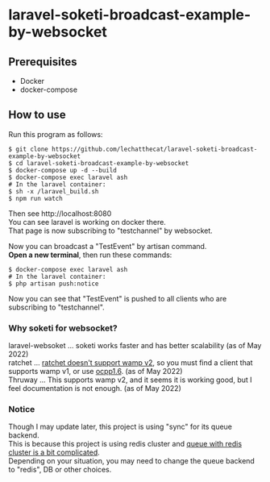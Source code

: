 # laravel-soketi-broadcast-example-by-websocket
## Prerequisites
- Docker
- docker-compose

## How to use
Run this program as follows:
```
$ git clone https://github.com/lechatthecat/laravel-soketi-broadcast-example-by-websocket
$ cd laravel-soketi-broadcast-example-by-websocket
$ docker-compose up -d --build
$ docker-compose exec laravel ash
# In the laravel container:
$ sh -x /laravel_build.sh
$ npm run watch
```
Then see http://localhost:8080  
You can see laravel is working on docker there.  
That page is now subscribing to "testchannel" by websocket.  
  
Now you can broadcast a "TestEvent" by artisan command.  
**Open a new terminal**, then run these commands:
```
$ docker-compose exec laravel ash
# In the laravel container:
$ php artisan push:notice
```
Now you can see that "TestEvent" is pushed to all clients who are subscribing to "testchannel".

### Why soketi for websocket?
laravel-websoket ... soketi works faster and has better scalability (as of May 2022)  
ratchet ... [ratchet doesn't support wamp v2](https://github.com/ratchetphp/Ratchet/issues/168#issuecomment-55339203), so you must find a client that supports wamp v1, or use [ocpp1.6](https://github.com/ratchetphp/Ratchet/issues/717). (as of May 2022)  
Thruway ... This supports wamp v2, and it seems it is working good, but I feel documentation is not enough. (as of May 2022)  

### Notice
Though I may update later, this project is using "sync" for its queue backend.  
This is because this project is using redis cluster and [queue with redis cluster is a bit complicated](https://stackoverflow.com/questions/41091103/laravel-predis-redis-cluster-moved-no-connection-to-127-0-0-16379).  
Depending on your situation, you may need to change the queue backend to "redis", DB or other choices.
